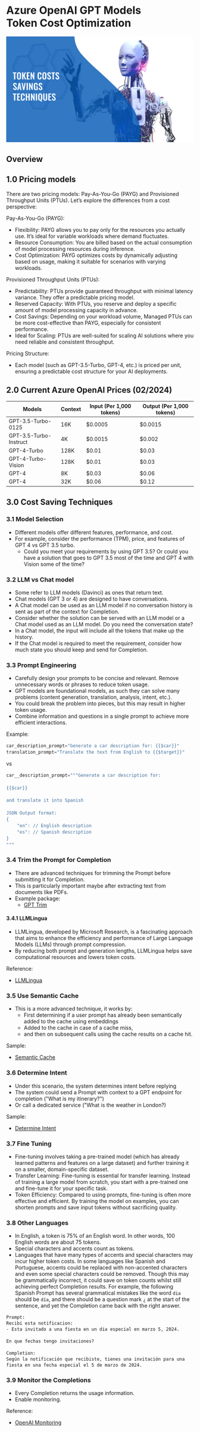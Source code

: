 # Azure OpenAI GPT Models<br/>Token Cost Optimization

![An image of a Robot pointing to a text caption reading: Token Cost Optionization Techniques](images/token-cost-savings.png)

## Overview


## 1.0 Pricing models

There are two pricing models: Pay-As-You-Go (PAYG) and Provisioned Throughput Units (PTUs). Let’s explore the differences from a cost perspective:

Pay-As-You-Go (PAYG):

- Flexibility: PAYG allows you to pay only for the resources you actually use. It’s ideal for variable workloads where demand fluctuates.
- Resource Consumption: You are billed based on the actual consumption of model processing resources during inference.
- Cost Optimization: PAYG optimizes costs by dynamically adjusting based on usage, making it suitable for scenarios with varying workloads.

Provisioned Throughput Units (PTUs):

- Predictability: PTUs provide guaranteed throughput with minimal latency variance. They offer a predictable pricing model.
- Reserved Capacity: With PTUs, you reserve and deploy a specific amount of model processing capacity in advance.
- Cost Savings: Depending on your workload volume, Managed PTUs can be more cost-effective than PAYG, especially for consistent performance.
- Ideal for Scaling: PTUs are well-suited for scaling AI solutions where you need reliable and consistent throughput.

Pricing Structure:

- Each model (such as GPT-3.5-Turbo, GPT-4, etc.) is priced per unit, ensuring a predictable cost structure for your AI deployments.

## 2.0 Current Azure OpenAI Prices (02/2024)

| Models | Context | Input (Per 1,000 tokens) | Output (Per 1,000 tokens) |
|------------------------|---------|-------------------------|--------------------------|
| GPT-3.5-Turbo-0125 | 16K | $0.0005 | $0.0015 |
| GPT-3.5-Turbo-Instruct | 4K | $0.0015 | $0.002 |
| GPT-4-Turbo | 128K | $0.01 | $0.03 |
| GPT-4-Turbo-Vision | 128K | $0.01 | $0.03 |
| GPT-4 | 8K | $0.03 | $0.06 |
| GPT-4 | 32K | $0.06 | $0.12 |

## 3.0 Cost Saving Techniques

### 3.1 Model Selection

- Different models offer different features, performance, and cost.
- For example, consider the performance (TPM), price, and features of GPT 4 vs GPT 3.5 turbo.
  - Could you meet your requirements by using GPT 3.5? Or could you have a solution that goes to GPT 3.5 most of the time and GPT 4 with Vision some of the time?

### 3.2 LLM vs Chat model

- Some refer to LLM models (Davinci) as ones that return text.
- Chat models (GPT 3 or 4) are designed to have conversations.
- A Chat model can be used as an LLM model if no conversation history is sent as part of the context for Completion.
- Consider whether the solution can be served with an LLM model or a Chat model used as an LLM model. Do you need the conversation state?
- In a Chat model, the input will include all the tokens that make up the history.
- If the Chat model is required to meet the requirement, consider how much state you should keep and send for Completion.

### 3.3 Prompt Engineering

- Carefully design your prompts to be concise and relevant. Remove unnecessary words or phrases to reduce token usage.
- GPT models are foundational models, as such they can solve many problems (content generation, translation, analysis, intent, etc.).
- You could break the problem into pieces, but this may result in higher token usage.
- Combine information and questions in a single prompt to achieve more efficient interactions.

Example:

```python
car_description_prompt="Generate a car description for: {{$car}}"
translation_prompt="Translate the text from English to {{$target}}"
```

vs

```python
car__description_prompt="""Generate a car description for: 

{{$car}} 

and translate it into Spanish

JSON Output format:
{
    "en": // English description
    "es": // Spanish description
}
"""
```

### 3.4 Trim the Prompt for Completion

- There are advanced techniques for trimming the Prompt before submitting it for Completion.
- This is particularly important maybe after extracting text from documents like PDFs.
- Example package:
  - [GPT Trim](https://pypi.org/project/gptrim/)

#### 3.4.1 LLMLingua

- LLMLingua, developed by Microsoft Research, is a fascinating approach that aims to enhance the efficiency and performance of Large Language Models (LLMs) through prompt compression.
- By reducing both prompt and generation lengths, LLMLingua helps save computational resources and lowers token costs.

Reference:

- [LLMLingua](https://github.com/microsoft/LLMLingua)

### 3.5 Use Semantic Cache

- This is a more advanced technique, it works by:
  - First determining if a user prompt has already been semantically added to the cache using embeddings
  - Added to the cache in case of a cache miss,
  - and then on subsequent calls using the cache results on a cache hit.

Sample:

- [Semantic Cache](https://github.com/msalemor/sk-dev-training/blob/main/notebooks/sk-semantic-cache-redis.ipynb)

### 3.6 Determine Intent

- Under this scenario, the system determines intent before replying
- The system could send a Prompt with context to a GPT endpoint for completion ("What is my itinerary?")
- Or call a dedicated service ("What is the weather in London?)

Sample:

- [Determine Intent](https://github.com/msalemor/llm-use-cases/blob/main/notebooks/adversarial-prompting/defense-intent-recognition-rag.ipynb)

### 3.7 Fine Tuning

- Fine-tuning involves taking a pre-trained model (which has already learned patterns and features on a large dataset) and further training it on a smaller, domain-specific dataset.
- Transfer Learning: Fine-tuning is essential for transfer learning. Instead of training a large model from scratch, you start with a pre-trained one and fine-tune it for your specific task.
- Token Efficiency: Compared to using prompts, fine-tuning is often more effective and efficient. By training the model on examples, you can shorten prompts and save input tokens without sacrificing quality.

### 3.8 Other Languages

- In English, a token is 75% of an English word. In other words, 100 English words are about 75 tokens.
- Special characters and accents count as tokens.
- Languages that have many types of accents and special characters may incur higher token costs. In some languages like Spanish and Portuguese, accents could be replaced with non-accented characters and even some special characters could be removed. Though this may be grammatically incorrect, it could save on token counts whilst still achieving perfect Completion results. For example, the following Spanish Prompt has several grammatical mistakes like the word `dia` should be `día`, and there should be a question mark `¿` at the start of the sentence, and yet the Completion came back with the right answer.

```text
Prompt:
Recibi esta notificacion:
- Esta invitado a una fiesta en un dia especial en marzo 5, 2024.

En que fechas tengo invitaciones?

Completion:
Según la notificación que recibiste, tienes una invitación para una fiesta en una fecha especial el 5 de marzo de 2024.
```

### 3.9 Monitor the Completions

- Every Completion returns the usage information.
- Enable monitoring.

Reference:

- [OpenAI Monitoring](https://learn.microsoft.com/en-us/azure/ai-services/openai/how-to/monitoring)
